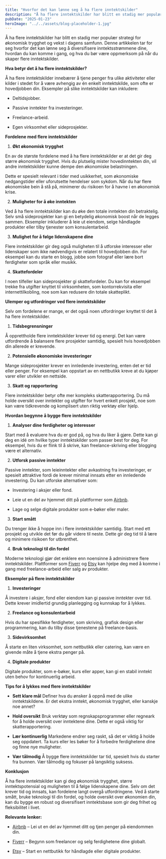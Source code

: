 ```yaml
---
title: "Hvorfor det kan lønne seg å ha flere inntektskilder"
description: "Å ha flere inntektskilder har blitt en stadig mer populær strategi for økonomisk trygghet og vekst i dagens samfunn. Denne artikkelen tar for seg hvorfor det kan lønne seg å diversifisere inntektsstrømmene dine, hvordan du kan komme i gang, og hva du bør være oppmerksom på når du skaper flere inntektskilder. Hva betyr det å &#8230; Read more"
pubDate: "2025-01-23"
heroImage: "../../assets/blog-placeholder-1.jpg"
---
```


Å ha flere inntektskilder har blitt en stadig mer populær strategi for økonomisk trygghet og vekst i dagens samfunn. Denne artikkelen tar for seg hvorfor det kan lønne seg å diversifisere inntektsstrømmene dine, hvordan du kan komme i gang, og hva du bør være oppmerksom på når du skaper flere inntektskilder.

**Hva betyr det å ha flere inntektskilder?**

Å ha flere inntektskilder innebærer å tjene penger fra ulike aktiviteter eller kilder i stedet for å være avhengig av én enkelt inntektskilde, som ofte er hovedjobben din. Eksempler på slike inntektskilder kan inkludere:

- Deltidsjobber.

- Passive inntekter fra investeringer.

- Freelance-arbeid.

- Egen virksomhet eller sideprosjekter.

**Fordelene med flere inntektskilder**

1. **Økt økonomisk trygghet**

En av de største fordelene med å ha flere inntektskilder er at det gir deg større økonomisk trygghet. Hvis du plutselig mister hovedinntekten din, vil andre inntektskilder kunne dempe den økonomiske belastningen.

Dette er spesielt relevant i tider med usikkerhet, som økonomiske nedgangstider eller uforutsette hendelser som sykdom. Når du har flere økonomiske bein å stå på, minimerer du risikoen for å havne i en økonomisk krise.

2. **Muligheter for å øke inntekten**

Ved å ha flere inntektskilder kan du øke den totale inntekten din betraktelig. Selv små sideprosjekter kan gi en betydelig økonomisk boost når de legges sammen. Eksempler inkluderer å leie ut eiendom, selge håndlagde produkter eller tilby tjenester som konsulentarbeid.

3. **Mulighet for å følge lidenskapene dine**

Flere inntektskilder gir deg også muligheten til å utforske interesser eller lidenskaper som ikke nødvendigvis er relatert til hovedjobben din. For eksempel kan du starte en blogg, jobbe som fotograf eller lære bort ferdigheter som språk eller musikk.

4. **Skattefordeler**

I noen tilfeller kan sideprosjekter gi skattefordeler. Du kan for eksempel trekke fra utgifter knyttet til virksomheten, som kontorrekvisita eller internettilkobling, noe som kan redusere din totale skatteplikt.

**Ulemper og utfordringer ved flere inntektskilder**

Selv om fordelene er mange, er det også noen utfordringer knyttet til det å ha flere inntektskilder.

1. **Tidsbegrensninger**

Å opprettholde flere inntektskilder krever tid og energi. Det kan være utfordrende å balansere flere prosjekter samtidig, spesielt hvis hovedjobben din allerede er krevende.

2. **Potensielle økonomiske investeringer**

Mange sideprosjekter krever en innledende investering, enten det er tid eller penger. For eksempel kan oppstart av en nettbutikk kreve at du kjøper varer eller utvikler en nettside.

3. **Skatt og rapportering**

Flere inntektskilder betyr ofte mer kompleks skatterapportering. Du må holde oversikt over inntekter og utgifter for hvert enkelt prosjekt, noe som kan være tidkrevende og komplisert uten riktig verktøy eller hjelp.

**Hvordan begynne å bygge flere inntektskilder**

1. **Analyser dine ferdigheter og interesser**

Start med å evaluere hva du er god på, og hva du liker å gjøre. Dette kan gi deg en idé om hvilke typer inntektskilder som passer best for deg. For eksempel, hvis du er flink til å skrive, kan freelance-skriving eller blogging være et alternativ.

2. **Utforsk passive inntekter**

Passive inntekter, som leieinntekter eller avkastning fra investeringer, er spesielt attraktive fordi de krever minimal innsats etter en innledende investering. Du kan utforske alternativer som:

- Investering i aksjer eller fond.

- Leie ut en del av hjemmet ditt på plattformer som [Airbnb](https://www.airbnb.no).

- Lage og selge digitale produkter som e-bøker eller maler.

3. **Start smått**

Du trenger ikke å hoppe inn i flere inntektskilder samtidig. Start med ett prosjekt og utvikle det før du går videre til neste. Dette gir deg tid til å lære og minimere risikoen for utbrenthet.

4. **Bruk teknologi til din fordel**

Moderne teknologi gjør det enklere enn noensinne å administrere flere inntektskilder. Plattformer som [Fiverr](https://www.fiverr.com) og [Etsy](https://www.etsy.com) kan hjelpe deg med å komme i gang med freelance-arbeid eller salg av produkter.

**Eksempler på flere inntektskilder**

1. **Investeringer**

Å investere i aksjer, fond eller eiendom kan gi passive inntekter over tid. Dette krever imidlertid grundig planlegging og kunnskap for å lykkes.

2. **Freelance og konsulentarbeid**

Hvis du har spesifikke ferdigheter, som skriving, grafisk design eller programmering, kan du tilby disse tjenestene på freelance-basis.

3. **Sidevirksomhet**

Å starte en liten virksomhet, som nettbutikk eller catering, kan være en givende måte å tjene ekstra penger på.

4. **Digitale produkter**

Digitale produkter, som e-bøker, kurs eller apper, kan gi en stabil inntekt uten behov for kontinuerlig arbeid.

**Tips for å lykkes med flere inntektskilder**

- **Sett klare mål**
Definer hva du ønsker å oppnå med de ulike inntektskildene. Er det ekstra inntekt, økonomisk trygghet, eller kanskje noe annet?

- **Hold oversikt**
Bruk verktøy som regnskapsprogrammer eller regneark for å holde oversikt over inntektene dine. Dette er også viktig for skatterapportering.

- **Lær kontinuerlig**
Markedene endrer seg raskt, så det er viktig å holde seg oppdatert. Ta kurs eller les bøker for å forbedre ferdighetene dine og finne nye muligheter.

- **Vær tålmodig**
Å bygge flere inntektskilder tar tid, spesielt hvis du starter fra bunnen. Vær tålmodig og fokuser på langsiktig suksess.

**Konklusjon**

Å ha flere inntektskilder kan gi deg økonomisk trygghet, større inntektspotensial og muligheten til å følge lidenskapene dine. Selv om det krever tid og innsats, kan fordelene langt overgå utfordringene. Ved å starte smått, bruke teknologi til din fordel, og holde oversikt over økonomien din, kan du bygge en robust og diversifisert inntektsbase som gir deg frihet og fleksibilitet i livet.

**Relevante lenker:**

- [Airbnb](https://www.airbnb.no) – Lei ut en del av hjemmet ditt og tjen penger på eiendommen din.

- [Fiverr](https://www.fiverr.com) – Begynn som freelancer og selg ferdighetene dine globalt.

- [Etsy](https://www.etsy.com) – Start en nettbutikk for håndlagde eller digitale produkter.